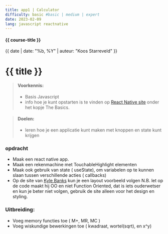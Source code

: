 ```yaml
---
title: app1 | Calculator
difficulty: basic #basic | medium | expert
date: 2023-02-09
lang: javascript reactnative
---
```


#### {{ course-title }}
{{ date | date: "%b, %Y" | auteur: "Koos Starreveld" }}

# {{ title }}

> #### Voorkennis:  
> * Basis Javascript 
> * info hoe je kunt opstarten is te vinden op [React Native site](https://reactnative.dev/docs/getting-started) onder het kopje The Basics.

> #### Doelen:  
> * leren hoe je een applicatie kunt maken met knoppen en state kunt krijgen


### opdracht
* Maak een react native app.
* Maak een rekenmachine met TouchableHighlight elementen
* Maak ook gebruik van state ( useState), om variabelen op te kunnen slaan tussen verschillende acties ( callbacks)
* Op de site van [Kyle Banks](https://kylewbanks.com/blog/react-native-tutorial-part-1-hello-react) kun je een layout voorbeeld volgen
N.B. let op de code maakt hij OO en niet Function Oriented, dat is iets ouderwetser en kun je beter niet volgen, gebruik de site alleen voor het design en styling.

### Uitbreiding:
* Voeg memory functies toe ( M+, MR, MC )
* Voeg wiskundige bewerkingen toe ( kwadraat, wortel(sqrt), en x^y)
